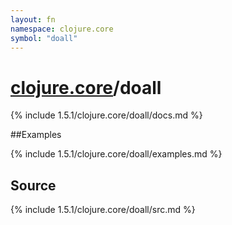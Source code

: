 ```yaml
---
layout: fn
namespace: clojure.core
symbol: "doall"
---
```


# [clojure.core](../)/doall

{% include 1.5.1/clojure.core/doall/docs.md %}

##Examples

{% include 1.5.1/clojure.core/doall/examples.md %}
## Source
{% include 1.5.1/clojure.core/doall/src.md %}

